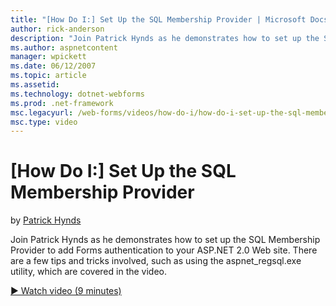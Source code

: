 ```yaml
---
title: "[How Do I:] Set Up the SQL Membership Provider | Microsoft Docs"
author: rick-anderson
description: "Join Patrick Hynds as he demonstrates how to set up the SQL Membership Provider to add Forms authentication to your ASP.NET 2.0 Web site. There are a few tip..."
ms.author: aspnetcontent
manager: wpickett
ms.date: 06/12/2007
ms.topic: article
ms.assetid: 
ms.technology: dotnet-webforms
ms.prod: .net-framework
msc.legacyurl: /web-forms/videos/how-do-i/how-do-i-set-up-the-sql-membership-provider
msc.type: video
---
```

[How Do I:] Set Up the SQL Membership Provider
====================
by [Patrick Hynds](https://twitter.com/patrickhynds)

Join Patrick Hynds as he demonstrates how to set up the SQL Membership Provider to add Forms authentication to your ASP.NET 2.0 Web site. There are a few tips and tricks involved, such as using the aspnet\_regsql.exe utility, which are covered in the video.

[&#9654; Watch video (9 minutes)](https://channel9.msdn.com/Blogs/ASP-NET-Site-Videos/how-do-i-set-up-the-sql-membership-provider)